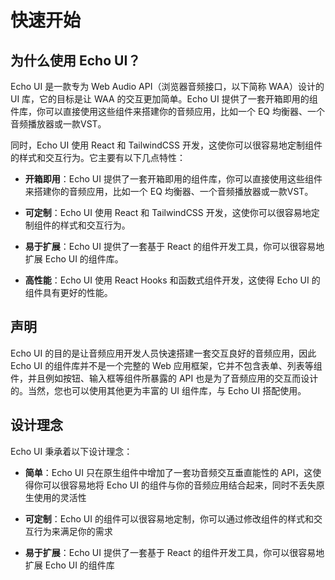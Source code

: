 # 快速开始

## 为什么使用 Echo UI？

Echo UI 是一款专为 Web Audio API（浏览器音频接口，以下简称 WAA）设计的 UI 库，它的目标是让 WAA 的交互更加简单。Echo UI 提供了一套开箱即用的组件库，你可以直接使用这些组件来搭建你的音频应用，比如一个 EQ 均衡器、一个音频播放器或一款VST。

同时，Echo UI 使用 React 和 TailwindCSS 开发，这使你可以很容易地定制组件的样式和交互行为。它主要有以下几点特性：

- **开箱即用**：Echo UI 提供了一套开箱即用的组件库，你可以直接使用这些组件来搭建你的音频应用，比如一个 EQ 均衡器、一个音频播放器或一款VST。

- **可定制**：Echo UI 使用 React 和 TailwindCSS 开发，这使你可以很容易地定制组件的样式和交互行为。

- **易于扩展**：Echo UI 提供了一套基于 React 的组件开发工具，你可以很容易地扩展 Echo UI 的组件库。

- **高性能**：Echo UI 使用 React Hooks 和函数式组件开发，这使得 Echo UI 的组件具有更好的性能。

## 声明

Echo UI 的目的是让音频应用开发人员快速搭建一套交互良好的音频应用，因此 Echo UI 的组件库并不是一个完整的 Web 应用框架，它并不包含表单、列表等组件，并且例如按钮、输入框等组件所暴露的 API 也是为了音频应用的交互而设计的。当然，您也可以使用其他更为丰富的 UI 组件库，与 Echo UI 搭配使用。

## 设计理念

Echo UI 秉承着以下设计理念：

- **简单**：Echo UI 只在原生组件中增加了一套功音频交互垂直能性的 API，这使得你可以很容易地将 Echo UI 的组件与你的音频应用结合起来，同时不丢失原生使用的灵活性

- **可定制**：Echo UI 的组件可以很容易地定制，你可以通过修改组件的样式和交互行为来满足你的需求

- **易于扩展**：Echo UI 提供了一套基于 React 的组件开发工具，你可以很容易地扩展 Echo UI 的组件库
